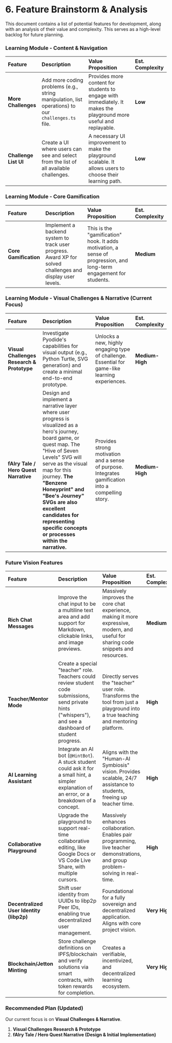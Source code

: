 # 6. Feature Brainstorm & Analysis

This document contains a list of potential features for development, along with an analysis of their value and complexity. This serves as a high-level backlog for future planning.

### Learning Module - Content & Navigation

| Feature | Description | Value Proposition | Est. Complexity |
| :--- | :--- | :--- | :--- |
| **More Challenges** | Add more coding problems (e.g., string manipulation, list operations) to our `challenges.ts` file. | Provides more content for students to engage with immediately. It makes the playground more useful and replayable. | **Low** |
| **Challenge List UI** | Create a UI where users can see and select from the list of all available challenges. | A necessary UI improvement to make the playground scalable. It allows users to choose their learning path. | **Low** |

### Learning Module - Core Gamification

| Feature | Description | Value Proposition | Est. Complexity |
| :--- | :--- | :--- | :--- |
| **Core Gamification** | Implement a backend system to track user progress. Award XP for solved challenges and display user levels. | This is the "gamification" hook. It adds motivation, a sense of progression, and long-term engagement for students. | **Medium** |

### Learning Module - Visual Challenges & Narrative (Current Focus)

| Feature | Description | Value Proposition | Est. Complexity |
| :--- | :--- | :--- | :--- |
| **Visual Challenges Research & Prototype** | Investigate Pyodide's capabilities for visual output (e.g., Python Turtle, SVG generation) and create a minimal end-to-end prototype. | Unlocks a new, highly engaging type of challenge. Essential for game-like learning experiences. | **Medium-High** |
| **fAIry Tale / Hero Quest Narrative** | Design and implement a narrative layer where user progress is visualized as a hero's journey, board game, or quest map. The "Hive of Seven Levels" SVG will serve as the visual map for this journey. **The "Benzene Honeyprint" and "Bee's Journey" SVGs are also excellent candidates for representing specific concepts or processes within the narrative.** | Provides strong motivation and a sense of purpose. Integrates gamification into a compelling story. | **Medium-High** |

### Future Vision Features

| Feature | Description | Value Proposition | Est. Complexity |
| :--- | :--- | :--- | :--- |
| **Rich Chat Messages** | Improve the chat input to be a multiline text area and add support for Markdown, clickable links, and image previews. | Massively improves the core chat experience, making it more expressive, modern, and useful for sharing code snippets and resources. | **Medium** |
| **Teacher/Mentor Mode** | Create a special "teacher" role. Teachers could review student code submissions, send private hints ("whispers"), and see a dashboard of student progress. | Directly serves the "teacher" user role. Transforms the tool from just a playground into a true teaching and mentoring platform. | **High** |
| **AI Learning Assistant** | Integrate an AI bot (`@HintBot`). A stuck student could ask it for a small hint, a simpler explanation of an error, or a breakdown of a concept. | Aligns with the "Human-AI Symbiosis" vision. Provides scalable, 24/7 assistance to students, freeing up teacher time. | **High** |
| **Collaborative Playground** | Upgrade the playground to support real-time collaborative editing, like Google Docs or VS Code Live Share, with multiple cursors. | Massively enhances collaboration. Enables pair programming, live teacher demonstrations, and group problem-solving in real-time. | **High** |
| **Decentralized User Identity (libp2p)** | Shift user identity from UUIDs to libp2p Peer IDs, enabling true decentralized user management. | Foundational for a fully sovereign and decentralized application. Aligns with core project vision. | **Very High** |
| **Blockchain/Jetton Minting** | Store challenge definitions on IPFS/blockchain and verify solutions via smart contracts, with token rewards for completion. | Creates a verifiable, incentivized, and decentralized learning ecosystem. | **Very High** |

### Recommended Plan (Updated)

Our current focus is on **Visual Challenges & Narrative**.

1.  **Visual Challenges Research & Prototype**
2.  **fAIry Tale / Hero Quest Narrative (Design & Initial Implementation)**
